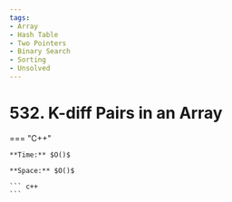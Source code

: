 ```yaml
---
tags:
- Array
- Hash Table
- Two Pointers
- Binary Search
- Sorting
- Unsolved
---
```



# 532. K-diff Pairs in an Array

=== "C++"

    **Time:** $O()$

    **Space:** $O()$

    ``` c++
    ```